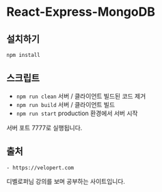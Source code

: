 # React-Express-MongoDB

## 설치하기

```sh
npm install
```

## 스크립트

- `npm run clean` 서버 / 클라이언트 빌드된 코드 제거
- `npm run build` 서버 / 클라이언트 빌드
- `npm run start` production 환경에서 서버 시작

서버 포트 7777로 실행됩니다.


## 출처

```
- https://velopert.com
```

디벨로퍼님 강의를 보며 공부하는 사이트입니다.
